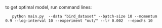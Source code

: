 to get optimal model, run command lines:
```
   python main.py  --data "bird_dataset" --batch-size 10 --momentum 0.9 --log-interval 10 --experiment "out/" --lr 0.002  --epochs 10 
```
